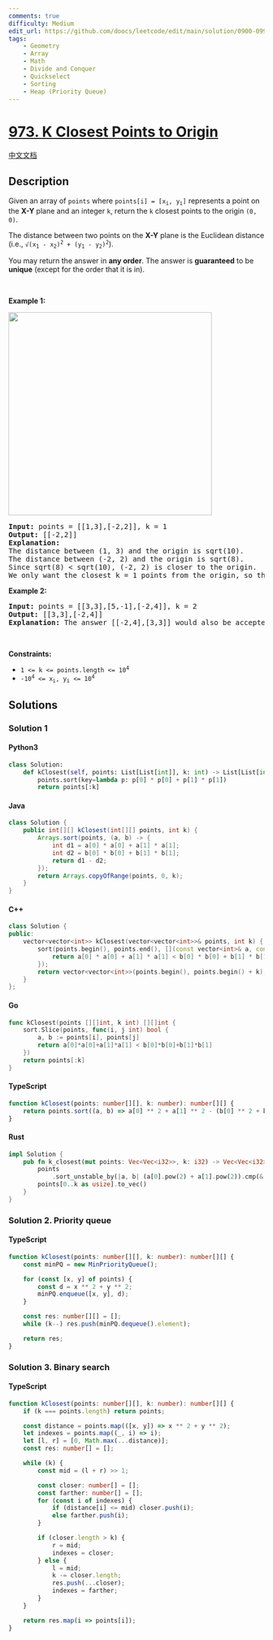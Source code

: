 ```yaml
---
comments: true
difficulty: Medium
edit_url: https://github.com/doocs/leetcode/edit/main/solution/0900-0999/0973.K%20Closest%20Points%20to%20Origin/README_EN.md
tags:
    - Geometry
    - Array
    - Math
    - Divide and Conquer
    - Quickselect
    - Sorting
    - Heap (Priority Queue)
---
```


<!-- problem:start -->

# [973. K Closest Points to Origin](https://leetcode.com/problems/k-closest-points-to-origin)

[中文文档](/solution/0900-0999/0973.K%20Closest%20Points%20to%20Origin/README.md)

## Description

<!-- description:start -->

<p>Given an array of <code>points</code> where <code>points[i] = [x<sub>i</sub>, y<sub>i</sub>]</code> represents a point on the <strong>X-Y</strong> plane and an integer <code>k</code>, return the <code>k</code> closest points to the origin <code>(0, 0)</code>.</p>

<p>The distance between two points on the <strong>X-Y</strong> plane is the Euclidean distance (i.e., <code>&radic;(x<sub>1</sub> - x<sub>2</sub>)<sup>2</sup> + (y<sub>1</sub> - y<sub>2</sub>)<sup>2</sup></code>).</p>

<p>You may return the answer in <strong>any order</strong>. The answer is <strong>guaranteed</strong> to be <strong>unique</strong> (except for the order that it is in).</p>

<p>&nbsp;</p>
<p><strong class="example">Example 1:</strong></p>
<img alt="" src="https://fastly.jsdelivr.net/gh/doocs/leetcode@main/solution/0900-0999/0973.K%20Closest%20Points%20to%20Origin/images/closestplane1.jpg" style="width: 400px; height: 400px;" />
<pre>
<strong>Input:</strong> points = [[1,3],[-2,2]], k = 1
<strong>Output:</strong> [[-2,2]]
<strong>Explanation:</strong>
The distance between (1, 3) and the origin is sqrt(10).
The distance between (-2, 2) and the origin is sqrt(8).
Since sqrt(8) &lt; sqrt(10), (-2, 2) is closer to the origin.
We only want the closest k = 1 points from the origin, so the answer is just [[-2,2]].
</pre>

<p><strong class="example">Example 2:</strong></p>

<pre>
<strong>Input:</strong> points = [[3,3],[5,-1],[-2,4]], k = 2
<strong>Output:</strong> [[3,3],[-2,4]]
<strong>Explanation:</strong> The answer [[-2,4],[3,3]] would also be accepted.
</pre>

<p>&nbsp;</p>
<p><strong>Constraints:</strong></p>

<ul>
	<li><code>1 &lt;= k &lt;= points.length &lt;= 10<sup>4</sup></code></li>
	<li><code>-10<sup>4</sup> &lt;= x<sub>i</sub>, y<sub>i</sub> &lt;= 10<sup>4</sup></code></li>
</ul>

<!-- description:end -->

## Solutions

<!-- solution:start -->

### Solution 1

<!-- tabs:start -->

#### Python3

```python
class Solution:
    def kClosest(self, points: List[List[int]], k: int) -> List[List[int]]:
        points.sort(key=lambda p: p[0] * p[0] + p[1] * p[1])
        return points[:k]
```

#### Java

```java
class Solution {
    public int[][] kClosest(int[][] points, int k) {
        Arrays.sort(points, (a, b) -> {
            int d1 = a[0] * a[0] + a[1] * a[1];
            int d2 = b[0] * b[0] + b[1] * b[1];
            return d1 - d2;
        });
        return Arrays.copyOfRange(points, 0, k);
    }
}
```

#### C++

```cpp
class Solution {
public:
    vector<vector<int>> kClosest(vector<vector<int>>& points, int k) {
        sort(points.begin(), points.end(), [](const vector<int>& a, const vector<int>& b) {
            return a[0] * a[0] + a[1] * a[1] < b[0] * b[0] + b[1] * b[1];
        });
        return vector<vector<int>>(points.begin(), points.begin() + k);
    }
};
```

#### Go

```go
func kClosest(points [][]int, k int) [][]int {
	sort.Slice(points, func(i, j int) bool {
		a, b := points[i], points[j]
		return a[0]*a[0]+a[1]*a[1] < b[0]*b[0]+b[1]*b[1]
	})
	return points[:k]
}
```

#### TypeScript

```ts
function kClosest(points: number[][], k: number): number[][] {
    return points.sort((a, b) => a[0] ** 2 + a[1] ** 2 - (b[0] ** 2 + b[1] ** 2)).slice(0, k);
}
```

#### Rust

```rust
impl Solution {
    pub fn k_closest(mut points: Vec<Vec<i32>>, k: i32) -> Vec<Vec<i32>> {
        points
            .sort_unstable_by(|a, b| (a[0].pow(2) + a[1].pow(2)).cmp(&(b[0].pow(2) + b[1].pow(2))));
        points[0..k as usize].to_vec()
    }
}
```

<!-- tabs:end -->

<!-- solution:end -->

<!-- solution:start -->

### Solution 2. Priority queue

<!-- tabs:start -->

#### TypeScript

```ts
function kClosest(points: number[][], k: number): number[][] {
    const minPQ = new MinPriorityQueue();

    for (const [x, y] of points) {
        const d = x ** 2 + y ** 2;
        minPQ.enqueue([x, y], d);
    }

    const res: number[][] = [];
    while (k--) res.push(minPQ.dequeue().element);

    return res;
}
```

<!-- tabs:end -->

<!-- solution:end -->

<!-- problem:end -->

<!-- solution:start -->

### Solution 3. Binary search

<!-- tabs:start -->

#### TypeScript

```ts
function kClosest(points: number[][], k: number): number[][] {
    if (k === points.length) return points;

    const distance = points.map(([x, y]) => x ** 2 + y ** 2);
    let indexes = points.map((_, i) => i);
    let [l, r] = [0, Math.max(...distance)];
    const res: number[] = [];

    while (k) {
        const mid = (l + r) >> 1;

        const closer: number[] = [];
        const farther: number[] = [];
        for (const i of indexes) {
            if (distance[i] <= mid) closer.push(i);
            else farther.push(i);
        }

        if (closer.length > k) {
            r = mid;
            indexes = closer;
        } else {
            l = mid;
            k -= closer.length;
            res.push(...closer);
            indexes = farther;
        }
    }

    return res.map(i => points[i]);
}
```

<!-- tabs:end -->

<!-- solution:end -->

<!-- problem:end -->
